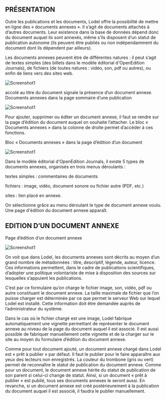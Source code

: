 PRÉSENTATION
------------

Outre les publications et les documents, Lodel offre la possibilité de mettre en ligne des « documents annexes ». Il s’agit de documents attachés à d’autres documents. Leur existence dans la base de données dépend donc du document auquel ils sont annexés, même s’ils disposent d’un statut de publication autonome (ils peuvent être publiés ou non indépendamment du document dont ils dépendent par ailleurs).

Les documents annexes peuvent être de différentes natures : il peut s’agit de textes simples (des billets dans le modèle éditorial d'OpenEdition Journals), de fichiers (de toutes natures : vidéo, son, pdf ou autres), ou enfin de liens vers des sites web.


![Screenshot1](image/Gérer-docs-annexes/img-1.png)

accolé au titre du document signale la présence d’un document annexe.
Documents annexes dans la page sommaire d’une publication

![Screenshot1](image/Gérer-docs-annexes/img-2.png)

Pour ajouter, supprimer ou éditer un document annexe, il faut se rendre sur la page d’édition du document auquel on souhaite l’attacher. Le bloc « Documents annexes » dans la colonne de droite permet d’accéder à ces fonctions.

Bloc « Documents annexes » dans la page d’édition d’un document

![Screenshot1](image/Gérer-docs-annexes/img-3.png)

Dans le modèle éditorial d'OpenEdition Journals, il existe 5 types de documents annexes, organisés en trois menus déroulants :

textes simples : commentaires de documents

fichiers : image, vidéo, document sonore ou fichier autre (PDF, etc.)

sites : lien placé en annexe.

On sélectionne grâce au menu déroulant le type de document annexe voulu. Une page d'édition du document annexe apparaît.


EDITION D’UN DOCUMENT ANNEXE
----------------------------

Page d’édition d’un document annexe

![Screenshot1](image/Gérer-docs-annexes/img-4.png)

On voit que dans Lodel, les documents annexes sont décrits au moyen d’un grand nombre de métadonnées : titre, descriptif, légende, auteur, licence. Ces informations permettent, dans le cadre de publications scientifiques, d’adopter une politique volontariste de mise à disposition des sources sur lesquelles s’appuient les publications.

C’est par ce formulaire qu’on charge le fichier image, son, vidéo, pdf ou autre constituant le document annexe. La taille maximale de fichier que l’on puisse charger est déterminée par ce que permet le serveur Web sur lequel Lodel est installé. Cette information doit être demandée auprès de l’administrateur du système.

Dans le cas où le fichier chargé est une image, Lodel fabrique automatiquement une vignette permettant de représenter le document annexe au niveau de la page du document auquel il est associé. Il est aussi possible de fabriquer manuellement cette vignette et de la charger sur le site au moyen du formulaire d’édition du document annexe.

Comme pour tout document ajouté, un document annexe chargé dans Lodel est « prêt à publier » par défaut. Il faut le publier pour le faire apparaître aux yeux des lecteurs non enregistrés. La couleur du trombone (gris ou vert) permet de reconnaître le statut de publication du document annexe. Comme pour un document, le document annexe hérite du statut de publication de son parent si celui-ci change de statut. Ainsi, si un document « prêt à publier » est publié, tous ses documents annexes le seront aussi. En revanche, si un document annexe est créé postérieurement à la publication du document auquel il est associé, il faudra le publier manuellement.
